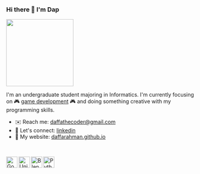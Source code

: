 ### Hi there 👋 I'm Dap

<img height="180em" src="https://github-readme-stats-eight-theta.vercel.app/api/top-langs/?username=daffarahman&layout=compact&langs_count=8&theme=synthwave"/>

I'm an undergraduate student majoring in Informatics. I'm currently focusing on 🎮 [game development](https://daffarahman.itch.io) 🎮 and doing something creative with my programming skills.

- ✉️ Reach me: daffathecoder@gmail.com
- 🔗 Let's connect: [linkedin](https://linkedin.com/in/daffarahman)
- 🍔 My website: [daffarahman.github.io](https://daffarahman.github.io)

<br/>

  <a href="https://godotengine.org"><img align="left" alt="Godot" title="Godot" width="30px" src="https://godotengine.org/assets/press/icon_color.png"/></a>
  <a href="https://unity.com/"><img align="left" alt="Unity" title="Unity" height="30px" src="https://cdn.sanity.io/images/fuvbjjlp/production/01c082f3046cc45548249c31406aeffd0a9a738e-296x100.png"/></a>
  <a href="https://www.blender.org/"><img align="left" alt="Blender" title="Blender" height="30px" src="https://download.blender.org/branding/blender_logo.png"/></a>
  <a href="https://www.python.org"><img align="left" alt="Python" title="Python" width="30px" src="https://s3.dualstack.us-east-2.amazonaws.com/pythondotorg-assets/media/community/logos/python-logo-only.png"/></a>

